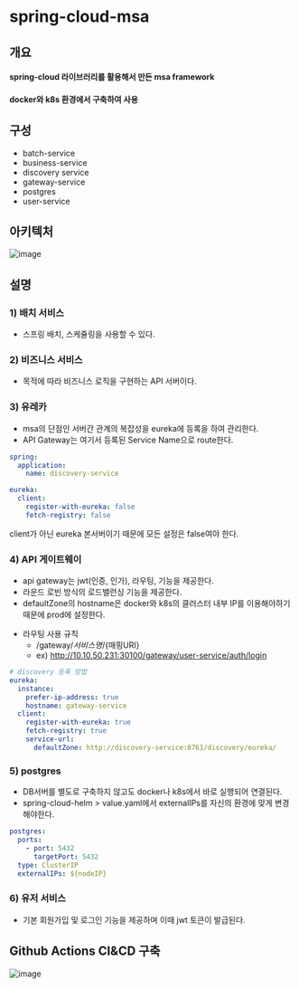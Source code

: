 spring-cloud-msa
============

## 개요
#### spring-cloud 라이브러리를 활용해서 만든 msa framework
#### docker와 k8s 환경에서 구축하여 사용

## 구성
  - batch-service
  - business-service
  - discovery service
  - gateway-service
  - postgres
  - user-service

## 아키텍처
![image](https://github.com/Parkjinman/spring-cloud-msa/assets/48800354/55eb48ee-c44b-429c-8322-bdb6cfda6100)

## 설명
### 1) 배치 서비스
- 스프링 배치, 스케쥴링을 사용할 수 있다.

### 2) 비즈니스 서비스
- 목적에 따라 비즈니스 로직을 구현하는 API 서버이다.

### 3) 유레카
- msa의 단점인 서버간 관계의 복잡성을 eureka에 등록을 하여 관리한다.
- API Gateway는 여기서 등록된 Service Name으로 route한다.

```yml
spring:
  application:
    name: discovery-service

eureka:
  client:
    register-with-eureka: false
    fetch-registry: false
```
client가 아닌 eureka 본서버이기 때문에 모든 설정은 false여야 한다.


### 4) API 게이트웨이
- api gateway는 jwt(인증, 인가), 라우팅, 기능을 제공한다.
- 라운드 로빈 방식의 로드밸런싱 기능을 제공한다.
- defaultZone의 hostname은 docker와 k8s의 클러스터 내부 IP를 이용해야하기 때문에 prod에 설정한다.
* 라우팅 사용 규칙
  - /gateway/${서비스명}/${매핑URI}
  - ex) http://10.10.50.231:30100/gateway/user-service/auth/login
```yml
# discovery 등록 방법
eureka:
  instance:
    prefer-ip-address: true
    hostname: gateway-service
  client:
    register-with-eureka: true
    fetch-registry: true
    service-url:
      defaultZone: http://discovery-service:8761/discovery/eureka/
```

### 5) postgres
- DB서버를 별도로 구축하지 않고도 docker나 k8s에서 바로 실행되어 연결된다.
- spring-cloud-helm > value.yaml에서 externalIPs를 자신의 환경에 맞게 변경해야한다.
```yaml
postgres:
  ports:
    - port: 5432
      targetPort: 5432
  type: ClusterIP
  externalIPs: ${nodeIP}
```

### 6) 유저 서비스
- 기본 회원가입 및 로그인 기능을 제공하며 이때 jwt 토큰이 발급된다.

## Github Actions CI&CD 구축

![image](https://github.com/Parkjinman/spring-cloud-msa/assets/48800354/c7278c0f-8ccc-4546-87db-babd495a45ea)
